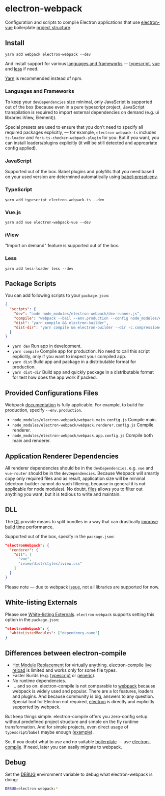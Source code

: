 # electron-webpack

Configuration and scripts to compile Electron applications that use [electron-vue](https://github.com/SimulatedGREG/electron-vue) boilerplate [project structure](https://simulatedgreg.gitbooks.io/electron-vue/content/en/project_structure.html).

## Install

`yarn add webpack electron-webpack --dev`

And install support for various [languages and frameworks](https://github.com/electron-userland/electron-webpack#languages-and-frameworks) — [typescript](#typescript), [vue](#vue) and [less](#less) if need.

[Yarn](http://yarnpkg.com/) is recommended instead of npm.

### Languages and Frameworks

To keep your `devDependencies` size minimal, only JavaScript is supported out of the box
(because even in a pure typescript project, JavaScript transpilation is required to import external dependencies on demand (e.g. ui libraries iView, Element)).

Special presets are used to ensure that you don't need to specify all required packages explicitly, — for example, `electron-webpack-ts` includes `ts-loader` and `fork-ts-checker-webpack-plugin` for you.
But if you want, you can install loaders/plugins explicitly (it will be still detected and appropriate config applied). 

### JavaScript

Supported out of the box.
Babel plugins and polyfills that you need based on your used version are determined automatically using [babel-preset-env](https://github.com/babel/babel-preset-env).

### TypeScript

`yarn add typescript electron-webpack-ts --dev`

### Vue.js

`yarn add vue electron-webpack-vue --dev`

### iView

"Import on demand" feature is supported out of the box.

### Less

`yarn add less-loader less --dev`

## Package Scripts

You can add following scripts to your `package.json`:

```json
{
  "scripts": {
    "dev": "node node_modules/electron-webpack/dev-runner.js",
    "compile": "webpack --bail --env.production --config node_modules/electron-webpack/webpack.app.config.js",
    "dist": "yarn compile && electron-builder",
    "dist-dir": "yarn compile && electron-builder --dir -c.compression=store -c.mac.identity=null"
  }
}
```

* `yarn dev` Run app in development.
* `yarn compile` Compile app for production. No need to call this script explicitly, only if you want to inspect your compiled app.
* `yarn dist` Build app and package in a distributable format for production.
* `yarn dist-dir` Build app and quickly package in a distributable format for test how does the app work if packed.

## Provided Configurations Files

Webpack [documentation](https://webpack.js.org/api/cli/) is fully applicable. For example, to build for production, specify `--env.production`.

* `node_modules/electron-webpack/webpack.main.config.js` Compile main.
* `node_modules/electron-webpack/webpack.renderer.config.js` Compile renderer.
* `node_modules/electron-webpack/webpack.app.config.js` Compile both main and renderer.

## Application Renderer Dependencies

All renderer dependencies should be in the `devDependencies`. e.g. `vue` and `vue-router` should be in the `devDependencies`.
Because Webpack will smartly copy only required files and as result, application size will be minimal
(electron-builder cannot do such filtering, because in general it is not applicable for node modules).
No doubt, [files](https://github.com/electron-userland/electron-builder/wiki/Options#Config-files) allows you to filter out anything you want, but it is tedious to write and maintain.

## DLL

The [Dll](https://webpack.js.org/plugins/dll-plugin/) provide means to split bundles in a way that can drastically [improve build time](https://robertknight.github.io/posts/webpack-dll-plugins/) performance.

Supported out of the box, specify in the `package.json`:
```json
"electronWebpack": {
  "renderer": {
    "dll": [
      "vue",
      "iview/dist/styles/iview.css"
    ]
  }
}
```

Please note — due to webpack [issue](https://github.com/webpack/webpack/issues/5095), not all libraries are supported for now.

## White-listing Externals

Please see [White-listing Externals](https://simulatedgreg.gitbooks.io/electron-vue/content/en/webpack-configurations.html#white-listing-externals).
`electron-webpack` supports setting this option in the `package.json`:
```json
"electronWebpack": {
  "whiteListedModules": ["dependency-name"]
} 
```

## Differences between electron-compile

* [Hot Module Replacement](https://webpack.js.org/concepts/hot-module-replacement/) for virtually anything. electron-compile [live reload](https://github.com/electron/electron-compile#live-reload--hot-module-reloading) is limited and works only for some file types.
* Faster Builds (e.g. [typescript](https://github.com/TypeStrong/ts-loader#faster-builds) or [generic](https://github.com/amireh/happypack)).
* No runtime dependencies.
* ... and so on. electron-compile is not comparable to [webpack](https://webpack.js.org) because webpack is widely used and popular. There are a lot features, loaders and plugins. And because community is big, answers to any question. Special tool for Electron not required, [electron](https://webpack.js.org/configuration/target/#string) is directly and explicitly supported by webpack.

But keep things simple. electron-compile offers you zero-config setup without predefined project structure and simple on the fly runtime transformation. And for simple projects, even direct usage of `typescript`/`babel` maybe enough ([example](https://github.com/develar/onshape-desktop-shell)).

So, if you doubt what to use and no suitable [boilerplate](https://github.com/electron-userland/electron-builder#boilerplates) — use [electron-compile](https://github.com/electron/electron-compile#electron-compile).
If need, later you can easily migrate to webpack.

## Debug

Set the [DEBUG](https://github.com/visionmedia/debug#windows-note) environment variable to debug what electron-webpack is doing:
```bash
DEBUG=electron-webpack:*
```